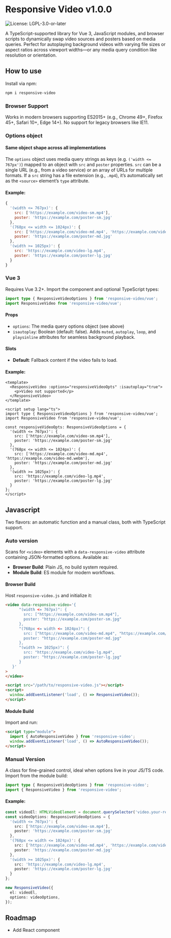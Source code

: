 # Responsive Video v1.0.0
![License: LGPL-3.0-or-later](https://img.shields.io/badge/License-LGPL--3.0--or--later-blue.svg)


A TypeScript-supported library for Vue 3, JavaScript modules, and browser scripts to dynamically swap video sources and posters based on media queries. Perfect for autoplaying background videos with varying file sizes or aspect ratios across viewport widths—or any media query condition like resolution or orientation.

## How to use
Install via npm:

```bash
npm i responsive-video
```

### Browser Support
Works in modern browsers supporting ES2015+ (e.g., Chrome 49+, Firefox 45+, Safari 10+, Edge 14+). No support for legacy browsers like IE11.

### Options object
#### Same object shape across all implementations
The `options` object uses media query strings as keys (e.g. `('width <= 767px')`) mapped to an object with `src` and `poster` properties. `src` can be a single URL (e.g., from a video service) or an array of URLs for multiple formats. If a `src` string has a file extension (e.g., `.mp4`), it’s automatically set as the `<source>` element’s `type` attribute.

#### Example:

```javascript
{
  '(width <= 767px)': {
    src: ['https://example.com/video-sm.mp4'],
    poster: 'https://example.com/poster-sm.jpg'
  },
  '(768px <= width <= 1024px)': {
    src: ['https://example.com/video-md.mp4', 'https://example.com/video-md.webm'],
    poster: 'https://example.com/poster-md.jpg'
  },
  '(width >= 1025px)': {
    src: 'https://example.com/video-lg.mp4',
    poster: 'https://example.com/poster-lg.jpg'
  }
}
```

### Vue 3
Requires Vue 3.2+. Import the component and optional TypeScript types:

```typescript
import type { ResponsiveVideoOptions } from 'responsive-video/vue';
import ResponsiveVideo from 'responsive-video/vue';

```
#### Props
- `options`: The media query options object (see above)
- `isautoplay`: Boolean (default: false). Adds `muted`, `autoplay`, `loop`, and `playsinline` attributes for seamless background playback.

#### Slots
- **Default**: Fallback content if the video fails to load.

#### Example:

```vue
<template>
  <ResponsiveVideo :options="responsiveVideoOpts" :isautoplay="true">
    <p>Video not supported</p>
  </ResponsiveVideo>
</template>

<script setup lang="ts">
import type { ResponsiveVideoOptions } from 'responsive-video/vue';
import ResponsiveVideo from 'responsive-video/vue';

const responsiveVideoOpts: ResponsiveVideoOptions = {
  '(width <= 767px)': {
    src: ['https://example.com/video-sm.mp4'],
    poster: 'https://example.com/poster-sm.jpg'
  },
  '(768px <= width <= 1024px)': {
    src: ['https://example.com/video-md.mp4', 'https://example.com/video-md.webm'],
    poster: 'https://example.com/poster-md.jpg'
  },
  '(width >= 1025px)': {
    src: 'https://example.com/video-lg.mp4',
    poster: 'https://example.com/poster-lg.jpg'
  }
};
</script>
```

## Javascript
Two flavors: an automatic function and a manual class, both with TypeScript support.

### Auto version
Scans for `<video>` elements with a `data-responsive-video` attribute containing JSON-formatted options. Available as:
- **Browser Build**: Plain JS, no build system required.
- **Module Build**: ES module for modern workflows.

#### Browser Build
Host `responsive-video.js` and initialize it:

```html
<video data-responsive-video='{
      "(width <= 767px)": {
        src: ["https://example.com/video-sm.mp4"],
        poster: "https://example.com/poster-sm.jpg"
      },
      "(768px <= width <= 1024px)": {
        src: ["https://example.com/video-md.mp4", "https://example.com/video-md.webm"],
        poster: "https://example.com/poster-md.jpg"
      },
      "(width >= 1025px)": {
        src: "https://example.com/video-lg.mp4",
        poster: "https://example.com/poster-lg.jpg"
      }
   }'
>
</video>

<script src="/path/to/responsive-video.js"></script>
<script>
  window.addEventListener('load', () => ResponsiveVideo());
</script>
```
#### Module Build
Import and run:

```html
<script type="module">
  import { AutoResponsiveVideo } from 'responsive-video';
  window.addEventListener('load', () => AutoResponsiveVideo());
</script>
```

### Manual Version
A class for fine-grained control, ideal when options live in your JS/TS code. Import from the module build:

```typescript
import type { ResponsiveVideoOptions } from 'responsive-video';
import { ResponsiveVideo } from 'responsive-video';
```

#### Example:
```typescript
const videoEl: HTMLVideoElement = document.querySelector('video.your-responsive-video');
const videoOptions: ResponsiveVideoOptions = {
  '(width <= 767px)': {
    src: ['https://example.com/video-sm.mp4'],
    poster: 'https://example.com/poster-sm.jpg'
  },
  '(768px <= width <= 1024px)': {
    src: ['https://example.com/video-md.mp4', 'https://example.com/video-md.webm'],
    poster: 'https://example.com/poster-md.jpg'
  },
  '(width >= 1025px)': {
    src: 'https://example.com/video-lg.mp4',
    poster: 'https://example.com/poster-lg.jpg'
  }
};

new ResponsiveVideo({ 
  el: videoEl, 
  options: videoOptions,
});
```

## Roadmap

- Add React component

